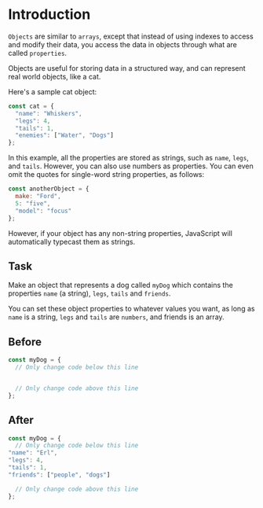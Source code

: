 # Introduction

`Objects` are similar to `arrays`, except that instead of using indexes to access and modify their data, you access the data in objects through what are called `properties`.

Objects are useful for storing data in a structured way, and can represent real world objects, like a cat.

Here's a sample cat object:

```javascript
const cat = {
  "name": "Whiskers",
  "legs": 4,
  "tails": 1,
  "enemies": ["Water", "Dogs"]
};
```

In this example, all the properties are stored as strings, such as `name`, `legs`, and `tails`. However, you can also use numbers as properties. You can even omit the quotes for single-word string properties, as follows:

```javascript
const anotherObject = {
  make: "Ford",
  5: "five",
  "model": "focus"
};
```

However, if your object has any non-string properties, JavaScript will automatically typecast them as strings.


## Task 
Make an object that represents a dog called `myDog` which contains the properties `name` (a string), `legs`, `tails` and `friends`.

You can set these object properties to whatever values you want, as long as `name` is a string, `legs` and `tails` are `numbers`, and friends is an array.

## Before

```javascript
const myDog = {
  // Only change code below this line


  // Only change code above this line
};
```

## After

```javascript
const myDog = {
  // Only change code below this line
"name": "Erl",
"legs": 4,
"tails": 1,
"friends": ["people", "dogs"] 

  // Only change code above this line
};
```
